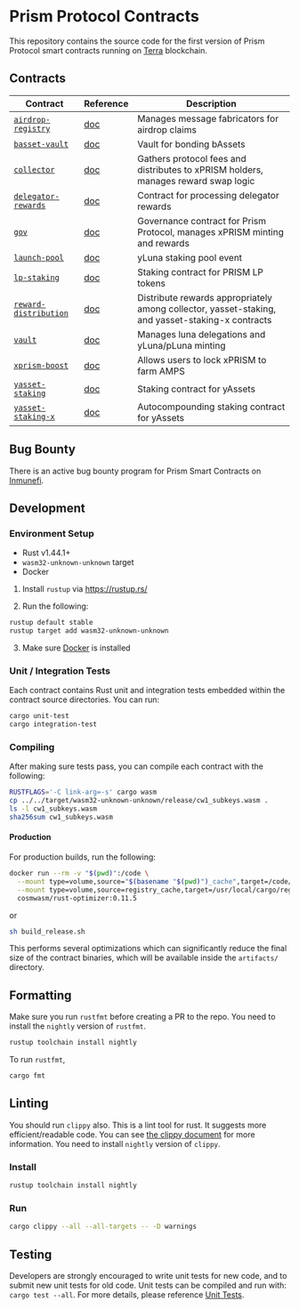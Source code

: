 # Prism Protocol Contracts

This repository contains the source code for the first version of Prism Protocol smart contracts running on [Terra](https://terra.money) blockchain.

## Contracts

| Contract                                                 | Reference | Description                                                                                 |
| -------------------------------------------------------- | --------- | ------------------------------------------------------------------------------------------- |
| [`airdrop-registry`](./contracts/prism-airdrop-registry) | [doc]()   | Manages message fabricators for airdrop claims                                              |
| [`basset-vault`](./contracts/prism-basset-vault)               | [doc]()   | Vault for bonding bAssets |
| [`collector`](./contracts/prism-collector)               | [doc]()   | Gathers protocol fees and distributes to xPRISM holders, manages reward swap logic          |
| [`delegator-rewards`](./contracts/prism-delegator-rewards)     | [doc]()   | Contract for processing delegator rewards |
| [`gov`](./contracts/prism-gov)                           | [doc]()   | Governance contract for Prism Protocol, manages xPRISM minting and rewards                  |
| [`launch-pool`](./contracts/prism-launch-pool)           | [doc]()   | yLuna staking pool event                                                                    |
| [`lp-staking`](./contracts/prism-lp-staking)             | [doc]()   | Staking contract for PRISM LP tokens                                                        |
| [`reward-distribution`](./contracts/prism-reward-distribution) | [doc]()   | Distribute rewards appropriately among collector, yasset-staking, and yasset-staking-x contracts |
| [`vault`](./contracts/prism-vault)                       | [doc]()   | Manages luna delegations and yLuna/pLuna minting                                            |
| [`xprism-boost`](./contracts/prism-xprism-boost)         | [doc]()   | Allows users to lock xPRISM to farm AMPS                                                    |
| [`yasset-staking`](./contracts/prism-yasset-staking)     | [doc]()   | Staking contract for yAssets |
| [`yasset-staking-x`](./contracts/prism-yasset-staking-x) | [doc]()   | Autocompounding staking contract for yAssets |

## Bug Bounty

There is an active bug bounty program for Prism Smart Contracts on [Inmunefi](https://immunefi.com/bounty/prismprotocol/).

## Development

### Environment Setup

- Rust v1.44.1+
- `wasm32-unknown-unknown` target
- Docker

1. Install `rustup` via https://rustup.rs/

2. Run the following:

```sh
rustup default stable
rustup target add wasm32-unknown-unknown
```

3. Make sure [Docker](https://www.docker.com/) is installed

### Unit / Integration Tests

Each contract contains Rust unit and integration tests embedded within the contract source directories. You can run:

```sh
cargo unit-test
cargo integration-test
```

### Compiling

After making sure tests pass, you can compile each contract with the following:

```sh
RUSTFLAGS='-C link-arg=-s' cargo wasm
cp ../../target/wasm32-unknown-unknown/release/cw1_subkeys.wasm .
ls -l cw1_subkeys.wasm
sha256sum cw1_subkeys.wasm
```

#### Production

For production builds, run the following:

```sh
docker run --rm -v "$(pwd)":/code \
  --mount type=volume,source="$(basename "$(pwd)")_cache",target=/code/target \
  --mount type=volume,source=registry_cache,target=/usr/local/cargo/registry \
  cosmwasm/rust-optimizer:0.11.5
```

or

```sh
sh build_release.sh
```

This performs several optimizations which can significantly reduce the final size of the contract binaries, which will be available inside the `artifacts/` directory.

## Formatting

Make sure you run `rustfmt` before creating a PR to the repo. You need to install the `nightly` version of `rustfmt`.

```sh
rustup toolchain install nightly
```

To run `rustfmt`,

```sh
cargo fmt
```

## Linting

You should run `clippy` also. This is a lint tool for rust. It suggests more efficient/readable code.
You can see [the clippy document](https://rust-lang.github.io/rust-clippy/master/index.html) for more information.
You need to install `nightly` version of `clippy`.

### Install

```sh
rustup toolchain install nightly
```

### Run

```sh
cargo clippy --all --all-targets -- -D warnings
```

## Testing

Developers are strongly encouraged to write unit tests for new code, and to submit new unit tests for old code. Unit tests can be compiled and run with: `cargo test --all`. For more details, please reference [Unit Tests](https://github.com/CodeChain-io/codechain/wiki/Unit-Tests).
